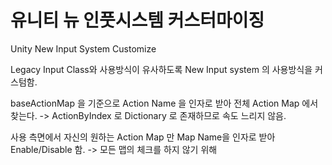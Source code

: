 # 유니티 뉴 인풋시스템 커스터마이징
 Unity New Input System Customize
 
 Legacy Input Class와 사용방식이 유사하도록
 New Input system 의 사용방식을 커스텀함.
 
 baseActionMap 을 기준으로 Action Name 을 인자로 받아 전체 Action Map 에서 찾는다. -> ActionByIndex 로 Dictionary 로 존재하므로 속도 느리지 않음.
 
 사용 측면에서 자신의 원하는 Action Map 만 Map Name을 인자로 받아 Enable/Disable 함. -> 모든 맵의 체크를 하지 않기 위해
